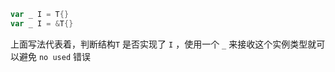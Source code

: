 ```go
var _ I = T{}
var _ I = &T{}
```

上面写法代表着，判断结构`T` 是否实现了 `I` ，使用一个 `_` 来接收这个实例类型就可以避免 `no used` 错误